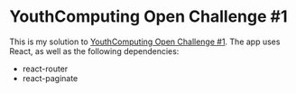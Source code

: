 # YouthComputing Open Challenge #1
This is my solution to [YouthComputing Open Challenge #1](https://youthcomputing.ca/challenges/challenge_1.pdf).
The app uses React, as well as the following dependencies:
* react-router
* react-paginate